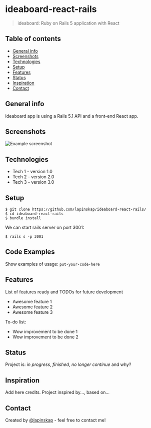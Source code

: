 # ideaboard-react-rails
> ideaboard: Ruby on Rails 5 application with React

## Table of contents
* [General info](#general-info)
* [Screenshots](#screenshots)
* [Technologies](#technologies)
* [Setup](#setup)
* [Features](#features)
* [Status](#status)
* [Inspiration](#inspiration)
* [Contact](#contact)

## General info
Ideaboard app is using a Rails 5.1 API and a front-end React app.

## Screenshots
![Example screenshot](./img/screenshot.png)

## Technologies
* Tech 1 - version 1.0
* Tech 2 - version 2.0
* Tech 3 - version 3.0

## Setup
```
$ git clone https://github.com/lapinskap/ideaboard-react-rails/
$ cd ideaboard-react-rails
$ bundle install
```
We can start rails server on port 3001:
```
$ rails s -p 3001 
```

## Code Examples
Show examples of usage:
`put-your-code-here`

## Features
List of features ready and TODOs for future development
* Awesome feature 1
* Awesome feature 2
* Awesome feature 3

To-do list:
* Wow improvement to be done 1
* Wow improvement to be done 2

## Status
Project is: _in progress_, _finished_, _no longer continue_ and why?

## Inspiration
Add here credits. Project inspired by..., based on...

## Contact
Created by [@lapinskap](https://www.facebook.com/paulina.lapinska99) - feel free to contact me!
